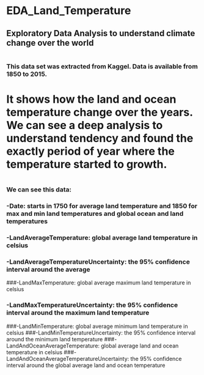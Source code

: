 # EDA_Land_Temperature
## Exploratory Data Analysis to understand climate change over the world
# 
### This data set was extracted from Kaggel. Data is available from 1850 to 2015. 
# It shows how the land and ocean temperature change over the years. We can see a deep analysis to understand tendency and found the exactly period of year where the temperature started to growth. 
# 
### We can see this data: 
### -Date: starts in 1750 for average land temperature and 1850 for max and min land temperatures and global ocean and land temperatures 
### -LandAverageTemperature: global average land temperature in celsius 
### -LandAverageTemperatureUncertainty: the 95% confidence interval around the average 
###-LandMaxTemperature: global average maximum land temperature in celsius 
### -LandMaxTemperatureUncertainty: the 95% confidence interval around the maximum land temperature 
###-LandMinTemperature: global average minimum land temperature in celsius 
###-LandMinTemperatureUncertainty: the 95% confidence interval around the minimum land temperature 
###-LandAndOceanAverageTemperature: global average land and ocean temperature in celsius 
###-LandAndOceanAverageTemperatureUncertainty: the 95% confidence interval around the global average land and ocean temperature




